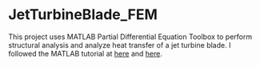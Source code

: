 # JetTurbineBlade_FEM
This project uses MATLAB Partial Differential Equation Toolbox to perform structural analysis and analyze heat transfer of a jet turbine blade.
I followed the MATLAB tutorial at [here](https://www.mathworks.com/videos/finite-element-analysis-in-matlab-part-2-heat-transfer-using-finite-element-method-in-matlab-1600851714895.html) and [here](https://www.mathworks.com/videos/finite-element-analysis-in-matlab-part-1-structural-analysis-using-finite-element-method-in-matlab-1600851689410.html).
